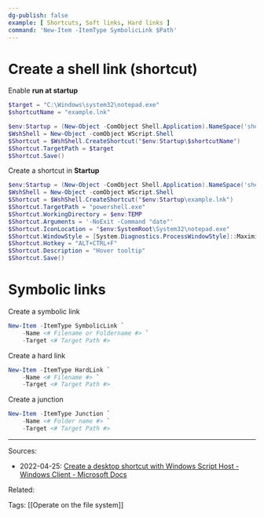 ```yaml
---
dg-publish: false
example: [ Shortcuts, Soft links, Hard links ]
command: 'New-Item -ItemType SymbolicLink $Path'
---
```

# Create a shell link (shortcut)

Enable **run at startup**
```powershell
$target = "C:\Windows\system32\notepad.exe"
$shortcutName = "example.lnk"

$env:Startup = (New-Object -ComObject Shell.Application).NameSpace('shell:Startup').Self.Path
$WshShell = New-Object -comObject WScript.Shell
$Shortcut = $WshShell.CreateShortcut("$env:Startup\$shortcutName")
$Shortcut.TargetPath = $target
$Shortcut.Save()
```

Create a shortcut in **Startup**
```powershell
$env:Startup = (New-Object -ComObject Shell.Application).NameSpace('shell:Startup').Self.Path
$WshShell = New-Object -comObject WScript.Shell
$Shortcut = $WshShell.CreateShortcut("$env:Startup\example.lnk")
$Shortcut.TargetPath = "powershell.exe"
$Shortcut.WorkingDirectory = $env:TEMP
$Shortcut.Arguments = '-NoExit -Command "date"'
$Shortcut.IconLocation = "$env:SystemRoot\System32\notepad.exe"
$Shortcut.WindowStyle = [System.Diagnostics.ProcessWindowStyle]::Maximized
$Shortcut.Hotkey = "ALT+CTRL+F"
$Shortcut.Description = "Hover tooltip"
$Shortcut.Save()
```

# Symbolic links

Create a symbolic link
```powershell
New-Item -ItemType SymbolicLink `
    -Name <# Filename or Foldername #> `
    -Target <# Target Path #>
```

Create a hard link
```powershell
New-Item -ItemType HardLink `
    -Name <# Filename #> `
    -Target <# Target Path #>
```

Create a junction
```powershell
New-Item -ItemType Junction `
    -Name <# Folder name #> `
    -Target <# Target Path #>
```


---
Sources:
- 2022-04-25: [Create a desktop shortcut with Windows Script Host - Windows Client - Microsoft Docs](https://docs.microsoft.com/en-us/troubleshoot/windows-client/admin-development/create-desktop-shortcut-with-wsh)

Related:

Tags:
[[Operate on the file system]]